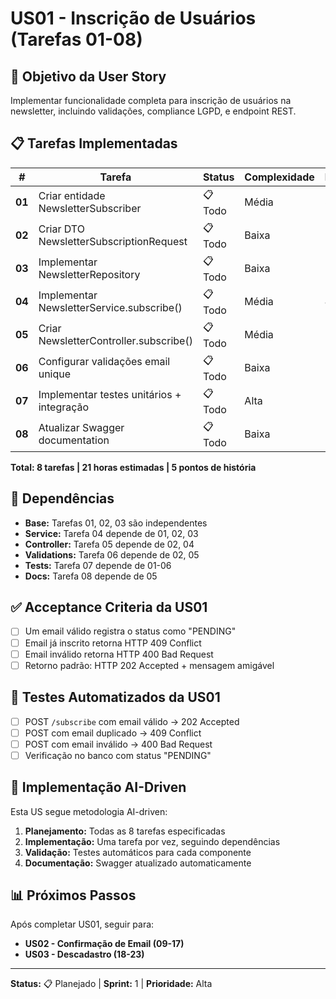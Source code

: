 # US01 - Inscrição de Usuários (Tarefas 01-08)

## 🎯 Objetivo da User Story
Implementar funcionalidade completa para inscrição de usuários na newsletter, incluindo validações, compliance LGPD, e endpoint REST.

## 📋 Tarefas Implementadas

| # | Tarefa | Status | Complexidade | Estimativa |
|---|--------|--------|--------------|------------|
| **01** | Criar entidade NewsletterSubscriber | 📋 Todo | Média | 3h |
| **02** | Criar DTO NewsletterSubscriptionRequest | 📋 Todo | Baixa | 1h |
| **03** | Implementar NewsletterRepository | 📋 Todo | Baixa | 2h |
| **04** | Implementar NewsletterService.subscribe() | 📋 Todo | Média | 4h |
| **05** | Criar NewsletterController.subscribe() | 📋 Todo | Média | 3h |
| **06** | Configurar validações email unique | 📋 Todo | Baixa | 2h |
| **07** | Implementar testes unitários + integração | 📋 Todo | Alta | 5h |
| **08** | Atualizar Swagger documentation | 📋 Todo | Baixa | 1h |

**Total: 8 tarefas | 21 horas estimadas | 5 pontos de história**

## 🔗 Dependências
- **Base:** Tarefas 01, 02, 03 são independentes
- **Service:** Tarefa 04 depende de 01, 02, 03
- **Controller:** Tarefa 05 depende de 02, 04
- **Validations:** Tarefa 06 depende de 02, 05
- **Tests:** Tarefa 07 depende de 01-06
- **Docs:** Tarefa 08 depende de 05

## ✅ Acceptance Criteria da US01
- [ ] Um email válido registra o status como "PENDING"
- [ ] Email já inscrito retorna HTTP 409 Conflict
- [ ] Email inválido retorna HTTP 400 Bad Request
- [ ] Retorno padrão: HTTP 202 Accepted + mensagem amigável

## 🧪 Testes Automatizados da US01
- [ ] POST `/subscribe` com email válido → 202 Accepted
- [ ] POST com email duplicado → 409 Conflict
- [ ] POST com email inválido → 400 Bad Request
- [ ] Verificação no banco com status "PENDING"

## 🚀 Implementação AI-Driven
Esta US segue metodologia AI-driven:
1. **Planejamento:** Todas as 8 tarefas especificadas
2. **Implementação:** Uma tarefa por vez, seguindo dependências
3. **Validação:** Testes automáticos para cada componente
4. **Documentação:** Swagger atualizado automaticamente

## 📊 Próximos Passos
Após completar US01, seguir para:
- **US02 - Confirmação de Email (09-17)**
- **US03 - Descadastro (18-23)**

---
**Status:** 📋 Planejado | **Sprint:** 1 | **Prioridade:** Alta
